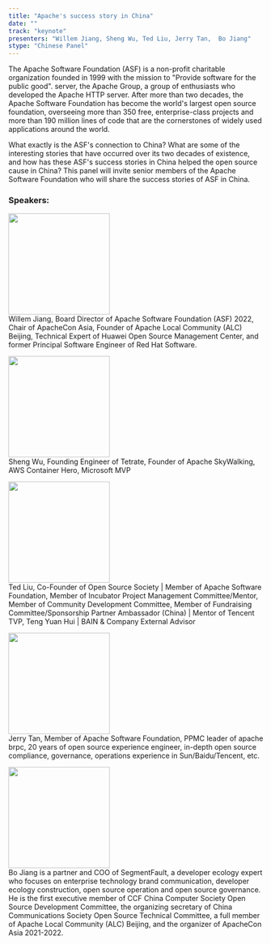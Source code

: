 ```yaml
---
title: "Apache's success story in China"
date: "" 
track: "keynote"
presenters: "Willem Jiang, Sheng Wu, Ted Liu, Jerry Tan,  Bo Jiang"
stype: "Chinese Panel"
---
```

The Apache Software Foundation (ASF) is a non-profit charitable organization founded in 1999 with the mission to "Provide software for the public good". server, the Apache Group, a group of enthusiasts who developed the Apache HTTP server. After more than two decades, the Apache Software Foundation has become the world's largest open source foundation, overseeing more than 350 free, enterprise-class projects and more than 190 million lines of code that are the cornerstones of widely used applications around the world.

What exactly is the ASF's connection to China? What are some of the interesting stories that have occurred over its two decades of existence, and how has these ASF's success stories in China helped the open source cause in China? This panel will invite senior members of the Apache Software Foundation who will share the success stories of ASF in China. 


### Speakers: 
<img src="images/speaker/2012.png" width="200" /><br>
Willem Jiang, Board Director of Apache Software Foundation (ASF) 2022, Chair of ApacheCon Asia, Founder of Apache Local Community (ALC) Beijing, Technical Expert of Huawei Open Source Management Center, and former Principal Software Engineer of Red Hat Software.

<img src="images/speaker/2012_1.png" width="200" /><br>
Sheng Wu, Founding Engineer of Tetrate, Founder of Apache SkyWalking, AWS Container Hero, Microsoft MVP

<img src="images/speaker/2012_2.png" width="200" /><br>
Ted Liu, Co-Founder of Open Source Society | Member of Apache Software Foundation, Member of Incubator Project Management Committee/Mentor, Member of Community Development Committee, Member of Fundraising Committee/Sponsorship Partner Ambassador (China) | Mentor of Tencent TVP, Teng Yuan Hui | BAIN & Company External Advisor

<img src="images/speaker/2012_3.png" width="200" /><br>
Jerry Tan, Member of Apache Software Foundation, PPMC leader of apache brpc, 20 years of open source experience engineer, in-depth open source compliance, governance, operations experience in Sun/Baidu/Tencent, etc.

<img src="images/speaker/2012_4.png" width="200" /><br>
Bo Jiang is a partner and COO of SegmentFault, a developer ecology expert who focuses on enterprise technology brand communication, developer ecology construction, open source operation and open source governance. He is the first executive member of CCF China Computer Society Open Source Development Committee, the organizing secretary of China Communications Society Open Source Technical Committee, a full member of Apache Local Community (ALC) Beijing, and the organizer of ApacheCon Asia 2021-2022.
